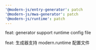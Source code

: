 ```yaml
---
'@modern-js/entry-generator': patch
'@modern-js/mwa-generator': patch
'@modern-js/runtime': patch
---
```


feat: generator support runtime config file

feat: 生成器支持 modern.runtime 配置文件
